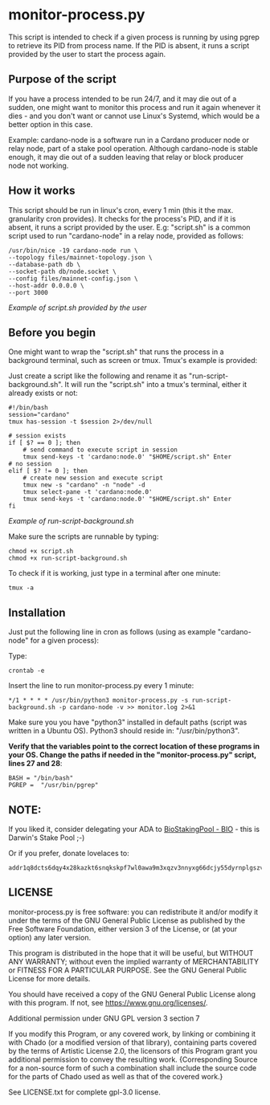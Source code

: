 # monitor-process.py

This script is intended to check if a given process is running by using pgrep to retrieve its PID from process name.
If the PID is absent, it runs a script provided by the user to start the process again. 

## Purpose of the script

If you have a process intended to be run 24/7, and it may die out of a sudden, one might want to monitor this process and 
run it again whenever it dies - and you don't want or cannot use Linux's Systemd, which would be a better option in this case.

Example: cardano-node is a software run in a Cardano producer node or relay node, part of a stake pool operation. Although cardano-node is stable enough, it may die out of a sudden
leaving that relay or block producer node not working.

## How it works

This script should be run in linux's cron, every 1 min (this it the max. granularity cron provides). It checks for the process's PID, and if it is absent,
 it runs a script provided by the user. E.g: "script.sh" is a common script used to run "cardano-node" in a relay node, provided as follows:

    /usr/bin/nice -19 cardano-node run \
    --topology files/mainnet-topology.json \
    --database-path db \
    --socket-path db/node.socket \
    --config files/mainnet-config.json \
    --host-addr 0.0.0.0 \
    --port 3000
*Example of script.sh provided by the user*

## Before you begin

One might want to wrap the "script.sh" that runs the process in a background terminal, such as screen or tmux. Tmux's example is provided:

Just create a script like the following and rename it as "run-script-background.sh". It will run the "script.sh" into a tmux's terminal, either 
it already exists or not:

	#!/bin/bash
	session="cardano"
	tmux has-session -t $session 2>/dev/null

	# session exists
	if [ $? == 0 ]; then
	    # send command to execute script in session
	    tmux send-keys -t 'cardano:node.0' "$HOME/script.sh" Enter
	# no session
	elif [ $? != 0 ]; then
	    # create new session and execute script
	    tmux new -s "cardano" -n "node" -d
	    tmux select-pane -t 'cardano:node.0'
	    tmux send-keys -t 'cardano:node.0' "$HOME/script.sh" Enter
	fi
*Example of run-script-background.sh*

Make sure the scripts are runnable by typing:

    chmod +x script.sh
    chmod +x run-script-background.sh

To check if it is working, just type in a terminal after one minute:

    tmux -a

## Installation

Just put the following line in cron as follows (using as example "cardano-node" for a given process):

Type:

    crontab -e

Insert the line to run monitor-process.py every 1 minute:

    */1 * * * * /usr/bin/python3 monitor-process.py -s run-script-background.sh -p cardano-node -v >> monitor.log 2>&1

Make sure you you have "python3" installed in default paths (script was written in a Ubuntu OS).
Python3 should reside in: "/usr/bin/python3".

 **Verify that the variables point to the correct location of these programs in your OS. Change the paths if needed in the "monitor-process.py" script, lines 27 and 28**:
 
    BASH = "/bin/bash"
    PGREP =  "/usr/bin/pgrep"

## NOTE:

 If you liked it, consider delegating your ADA to [BioStakingPool - BIO](https://biostakingpool.hopto.org) - this is Darwin's Stake Pool ;-)

 Or if you prefer, donate lovelaces to:  
    
    addr1q8dcts6dqy4x28kazkt6snqkskpf7wl0awa9m3xqzv3nnyxg66dcjy55dyrnplgszvzfj6gv3unjk0n3w4qhvvka2ufqmj9nt0

## LICENSE

monitor-process.py is free software: you can redistribute it and/or modify
it under the terms of the GNU General Public License as published by
the Free Software Foundation, either version 3 of the License, or
(at your option) any later version.

This program is distributed in the hope that it will be useful,
but WITHOUT ANY WARRANTY; without even the implied warranty of
MERCHANTABILITY or FITNESS FOR A PARTICULAR PURPOSE.  See the
GNU General Public License for more details.

You should have received a copy of the GNU General Public License
along with this program.  If not, see <https://www.gnu.org/licenses/>.

Additional permission under GNU GPL version 3 section 7

If you modify this Program, or any covered work, by linking or combining
it with Chado (or a modified version of that library), containing parts
covered by the terms of Artistic License 2.0, the licensors of this Program
grant you additional permission to convey the resulting work. {Corresponding
Source for a non-source form of such a combination shall include the source
code for the parts of Chado used as well as that of the covered work.}

See LICENSE.txt for complete gpl-3.0 license.

